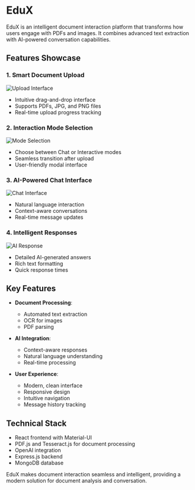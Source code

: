 # EduX

EduX is an intelligent document interaction platform that transforms how users engage with PDFs and images. It combines advanced text extraction with AI-powered conversation capabilities.

## Features Showcase

### 1. Smart Document Upload
![Upload Interface](https://github.com/user-attachments/assets/c2f139cc-d4d5-427c-bab0-85f5db0441dc)
- Intuitive drag-and-drop interface
- Supports PDFs, JPG, and PNG files
- Real-time upload progress tracking

### 2. Interaction Mode Selection
![Mode Selection](https://github.com/user-attachments/assets/9c2213a6-76df-4df6-ad58-8954d17f0463)
- Choose between Chat or Interactive modes
- Seamless transition after upload
- User-friendly modal interface

### 3. AI-Powered Chat Interface
![Chat Interface](https://github.com/user-attachments/assets/f3cd03cd-a230-49ef-b8e9-ad9469604041)
- Natural language interaction
- Context-aware conversations
- Real-time message updates

### 4. Intelligent Responses
![AI Response](https://github.com/user-attachments/assets/440fbba2-e42e-43e9-90ef-28fe1eaf0a87)
- Detailed AI-generated answers
- Rich text formatting
- Quick response times

## Key Features

- **Document Processing**:
  - Automated text extraction
  - OCR for images
  - PDF parsing
  
- **AI Integration**:
  - Context-aware responses
  - Natural language understanding
  - Real-time processing

- **User Experience**:
  - Modern, clean interface
  - Responsive design
  - Intuitive navigation
  - Message history tracking

## Technical Stack

- React frontend with Material-UI
- PDF.js and Tesseract.js for document processing
- OpenAI integration
- Express.js backend
- MongoDB database

EduX makes document interaction seamless and intelligent, providing a modern solution for document analysis and conversation.
